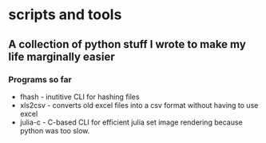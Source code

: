 # scripts and tools

## A collection of python stuff I wrote to make my life marginally easier

### Programs so far
* fhash - inutitive CLI for hashing files
* xls2csv - converts old excel files into a csv format without having to use excel
* julia-c - C-based CLI for efficient julia set image rendering because python was too slow.  

